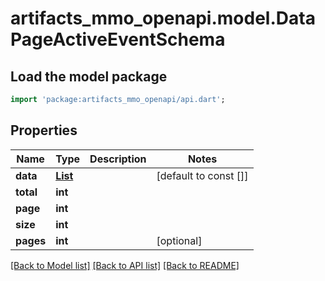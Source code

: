 # artifacts_mmo_openapi.model.DataPageActiveEventSchema

## Load the model package
```dart
import 'package:artifacts_mmo_openapi/api.dart';
```

## Properties
Name | Type | Description | Notes
------------ | ------------- | ------------- | -------------
**data** | [**List<ActiveEventSchema>**](ActiveEventSchema.md) |  | [default to const []]
**total** | **int** |  | 
**page** | **int** |  | 
**size** | **int** |  | 
**pages** | **int** |  | [optional] 

[[Back to Model list]](../README.md#documentation-for-models) [[Back to API list]](../README.md#documentation-for-api-endpoints) [[Back to README]](../README.md)


